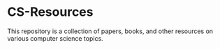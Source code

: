 # CS-Resources
This repository is a collection of papers, books, and other resources on various computer science topics.

